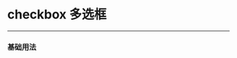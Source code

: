 <style lang="less" scoped>
.tooltip-demo{margin-bottom: 30px}
  .tooltip-demo span{
    display: inline-block;
    vertical-align: middle;
    width: 55px;
    height: 30px;
    line-height: 30px;
    text-align: center;
    background: #f7f7f7;
    border: 1px solid #dddee1;
    border-radius: 3px;
    cursor: pointer;
    transition: all .5s;
    margin-right: 30px}
  .tooltip-demo span:hover {
    background: #fff;
    border-color: #36a1d3;}
  .tooltip-icon {
    width: 20px;
    height: 20px;
    line-height: 20px;
    text-align: center;
    font-style: normal;
    background: #ddd;
    display: inline-block;
    border-radius: 50%;
    cursor: pointer;
    margin-right: 30px} 
  .tooltip-align{color: red;background: #66b1ff}  
</style>
<script>
export default {
  data() {
    return {
      checked1: false,
      checked2: true
    }
  }
}
</script>

# checkbox 多选框

----

### 基础用法

<template>
  <div>
    <div class="tooltip-demo">
       <h-tooltip content="这是提示内容这是提示内容"><span>上左</span></h-tooltip>
       <h-tooltip content="这是提示内容这是提示内容" direction="top"><span>上边</span></h-tooltip>
       <h-tooltip content="这是提示内容" direction="top-right"><span>上右</span></h-tooltip>
    </div>
    <div class="tooltip-demo">
       <h-tooltip direction="left" content="这是提示内容">
          <span>左边</span>
       </h-tooltip>
       <span></span>
       <h-tooltip direction="right" content="这是提示内容"><span>右边</span></h-tooltip>
    </div>
    <div class="tooltip-demo">
       <h-tooltip direction="bottom-left" content="这是提示内容"><span>下左</span></h-tooltip>
       <h-tooltip direction="bottom" content="这是提示内容"><span>下边</span></h-tooltip>
       <h-tooltip direction="bottom-right" content="这是提示内容"><span>下右</span></h-tooltip>
    </div>
</div>

:::demo

```html

<template>
  <div>
    <div class="tooltip-demo">
       <h-tooltip content="这是提示内容这是提示内容"><span>上左</span></h-tooltip>
       <h-tooltip content="这是提示内容这是提示内容" direction="top"><span>上边</span></h-tooltip>
       <h-tooltip content="这是提示内容" direction="top-right"><span>上右</span></h-tooltip>
    </div>
    <div class="tooltip-demo">
       <h-tooltip direction="left" content="这是提示内容">
          <span>左边</span>
       </h-tooltip>
       <span></span>
       <h-tooltip direction="right" content="这是提示内容"><span>右边</span></h-tooltip>
    </div>
    <div class="tooltip-demo">
       <h-tooltip direction="bottom-left" content="这是提示内容"><span>下左</span></h-tooltip>
       <h-tooltip direction="bottom" content="这是提示内容"><span>下边</span></h-tooltip>
       <h-tooltip direction="bottom-right" content="这是提示内容"><span>下右</span></h-tooltip>
    </div>
</div>

```

:::

<!-- ### Attributes
| 参数     | 说明           | 类型    | 可选值                                             | 默认值 |
| -------- | -------------- | ------- | -------------------------------------------------- | ------ |
| size     | 尺寸           | string  | medium / small / mini                              | —      |
| type     | 类型           | string  | primary / success / warning / danger / info / text | —      |
| plain    | 是否朴素按钮   | boolean | —                                                  | false  |
| round    | 是否圆角按钮   | boolean | —                                                  | false  |
| circle   | 是否圆形按钮   | boolean | —                                                  | false  |
| loading  | 是否加载中状态 | boolean | —                                                  | false  |
| disabled | 是否禁用状态   | boolean | —                                                  | false  |
| icon     | 图标类名       | string  | —                                                  | —      | --> |
